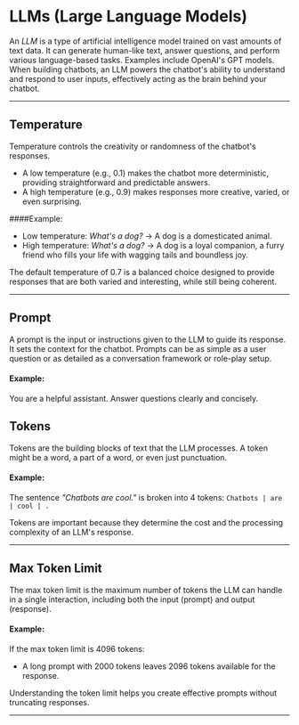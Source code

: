 # LLMs (Large Language Models)
An *LLM* is a type of artificial intelligence model trained on vast amounts of text data. It can generate human-like text, answer questions, and perform various language-based tasks. Examples include OpenAI's GPT models.
When building chatbots, an LLM powers the chatbot's ability to understand and respond to user inputs, effectively acting as the brain behind your chatbot.

---

## Temperature
Temperature controls the creativity or randomness of the chatbot's responses.

- A low temperature (e.g., 0.1) makes the chatbot more deterministic, providing straightforward and predictable answers.
- A high temperature (e.g., 0.9) makes responses more creative, varied, or even surprising.

####Example:
- Low temperature: *What's a dog?* → A dog is a domesticated animal.
- High temperature: *What's a dog?* → A dog is a loyal companion, a furry friend who fills your life with wagging tails and boundless joy.

The default temperature of 0.7 is a balanced choice designed to provide responses that are both varied and  interesting, while still being coherent.

---

## Prompt
A prompt is the input or instructions given to the LLM to guide its response. It sets the context for the chatbot. Prompts can be as simple as a user question or as detailed as a conversation framework or role-play setup.

#### Example:
You are a helpful assistant. Answer questions clearly and concisely.


## Tokens
Tokens are the building blocks of text that the LLM processes. A token might be a word, a part of a word, or even just punctuation.

#### Example:
The sentence *"Chatbots are cool."* is broken into 4 tokens:
`Chatbots | are | cool | .`

Tokens are important because they determine the cost and the processing complexity of an LLM's response.

---

## Max Token Limit
The max token limit is the maximum number of tokens the LLM can handle in a single interaction, including both the input (prompt) and output (response).

#### Example:
If the max token limit is 4096 tokens:
- A long prompt with 2000 tokens leaves 2096 tokens available for the response.

Understanding the token limit helps you create effective prompts without truncating responses.

---
